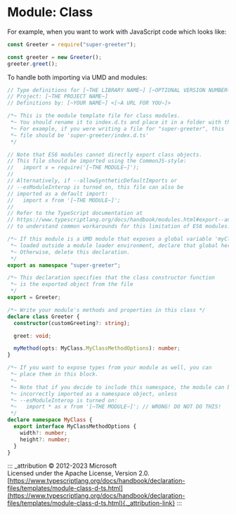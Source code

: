 # Module: Class

For example, when you want to work with JavaScript code which looks
like:

```ts
const Greeter = require("super-greeter");

const greeter = new Greeter();
greeter.greet();
```

To handle both importing via UMD and modules:

```ts
// Type definitions for [~THE LIBRARY NAME~] [~OPTIONAL VERSION NUMBER~]
// Project: [~THE PROJECT NAME~]
// Definitions by: [~YOUR NAME~] <[~A URL FOR YOU~]>

/*~ This is the module template file for class modules.
 *~ You should rename it to index.d.ts and place it in a folder with the same name as the module.
 *~ For example, if you were writing a file for "super-greeter", this
 *~ file should be 'super-greeter/index.d.ts'
 */

// Note that ES6 modules cannot directly export class objects.
// This file should be imported using the CommonJS-style:
//   import x = require('[~THE MODULE~]');
//
// Alternatively, if --allowSyntheticDefaultImports or
// --esModuleInterop is turned on, this file can also be
// imported as a default import:
//   import x from '[~THE MODULE~]';
//
// Refer to the TypeScript documentation at
// https://www.typescriptlang.org/docs/handbook/modules.html#export--and-import--require
// to understand common workarounds for this limitation of ES6 modules.

/*~ If this module is a UMD module that exposes a global variable 'myClassLib' when
 *~ loaded outside a module loader environment, declare that global here.
 *~ Otherwise, delete this declaration.
 */
export as namespace "super-greeter";

/*~ This declaration specifies that the class constructor function
 *~ is the exported object from the file
 */
export = Greeter;

/*~ Write your module's methods and properties in this class */
declare class Greeter {
  constructor(customGreeting?: string);

  greet: void;

  myMethod(opts: MyClass.MyClassMethodOptions): number;
}

/*~ If you want to expose types from your module as well, you can
 *~ place them in this block.
 *~
 *~ Note that if you decide to include this namespace, the module can be
 *~ incorrectly imported as a namespace object, unless
 *~ --esModuleInterop is turned on:
 *~   import * as x from '[~THE MODULE~]'; // WRONG! DO NOT DO THIS!
 */
declare namespace MyClass {
  export interface MyClassMethodOptions {
    width?: number;
    height?: number;
  }
}
```

::: _attribution
© 2012-2023 Microsoft\
Licensed under the Apache License, Version 2.0.\
[https://www.typescriptlang.org/docs/handbook/declaration-files/templates/module-class-d-ts.html](https://www.typescriptlang.org/docs/handbook/declaration-files/templates/module-class-d-ts.html){._attribution-link}
:::
